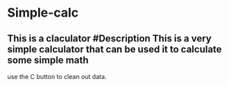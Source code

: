 

# Simple-calc
This is a claculator 
#Description
This is a very simple calculator that can be used it to calculate some simple math
-------------
use the C button to clean out data.
